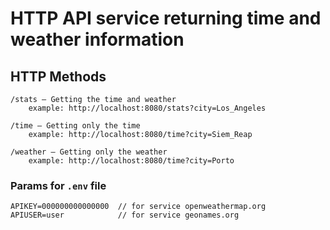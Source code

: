 # HTTP API service returning time and weather information
## HTTP Methods
```
/stats — Getting the time and weather
    example: http://localhost:8080/stats?city=Los_Angeles
```
```
/time — Getting only the time
    example: http://localhost:8080/time?city=Siem_Reap
```
```
/weather — Getting only the weather
    example: http://localhost:8080/time?city=Porto
```
### Params for ```.env``` file
```
APIKEY=000000000000000  // for service openweathermap.org
APIUSER=user            // for service geonames.org
```